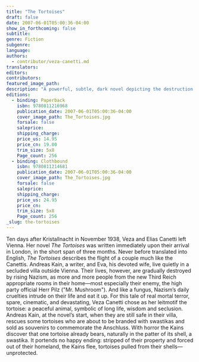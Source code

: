 ```yaml
---
title: "The Tortoises"
draft: false
date: 2007-06-01T05:00:36-04:00
show_in_forthcoming: false
subtitle:
genre: Fiction
subgenre:
language:
authors:
  - contributor/veza-canetti.md
translators:
editors:
contributors:
featured_image_path:
description: "A powerful, subtle, dark novel depicting the destruction of Austrian Jews, never before published in English. "
editions:
  - binding: Paperback
    isbn: 9780811216968
    publication_date: 2007-06-01T05:00:36-04:00
    cover_image_path: The_Tortoises.jpg
    forsale: false
    saleprice:
    shipping_charge:
    price_us: 14.95
    price_cn: 19.00
    trim_size: 5x8
    Page_count: 256
  - binding: Clothbound
    isbn: 9780811214681
    publication_date: 2007-06-01T05:00:36-04:00
    cover_image_path: The_Tortoises.jpg
    forsale: false
    saleprice:
    shipping_charge:
    price_us: 24.95
    price_cn:
    trim_size: 5x8
    Page_count: 256
_slug: the-tortoises
---
```


Ten days after Kristallnacht in November 1938, Veza and Elias Canetti left Vienna. Her novel _The Tortoises_ was written immediately upon their arrival in London, in the short span of three months. Never before translated into English, _The Tortoises_ describes the flight of a couple much like the Canettis. Andreas Kain, a writer, and Eva, his devoted wife, live quietly in a secluded villa outside Vienna. Their lives, however, are gradually destroyed by rising Nazism, as more and more people from the new Third Reich appropriate rooms in their home––most especially their enemy, the high party official Herr Pilz ("Mr. Mushroom"). And like a fungus, Nazism’s daily cruelties intrude on their life and eat it up. For this tale of real mortal terror, spare, cinematic, and devastating, Veza Canetti chose as her leitmotif the tortoise: a peaceful animal, symbolic of long life, wisdom and seclusion. Andreas Kain, at the novel’s start, when they are still safe in their villa, rescues some tortoises who are about to be branded with swastikas and sold as souvenirs to commemorate the Anschluss. With horror the Kains discover that one tortoise already bears, naturally in the patter of its shell, a swastika. It portends no happy ending: stripped of their property and forced out of their homeland, the Kains flee, tortoises pulled from their shells––unprotected.

